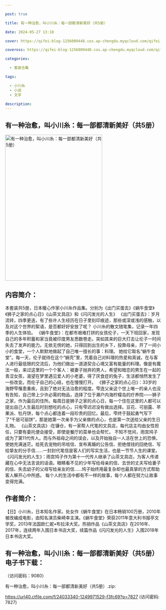 ```yaml
---

post: true

title: 有一种治愈，叫小川糸：每一部都清新美好（共5册）

date: 2024-05-27 13:10

cover: https://qifei-blog-1256009448.cos.ap-chengdu.myqcloud.com/qifei-blog/65f6e42b9f345e8d03326af6.jpg

coveross: https://qifei-blog-1256009448.cos.ap-chengdu.myqcloud.com/qifei-blog/65f6e42b9f345e8d03326af6.jpg

categories:

  - 套装合集

tags:

  - 小川糸
  - 小说
  - 文学

description:
---
```


## 有一种治愈，叫小川糸：每一部都清新美好（共5册）
<img alt="有一种治愈，叫小川糸：每一部都清新美好（共5册） " class="aligncenter loading" data-was-processed="true" decoding="async" fetchpriority="high" height="471" src="https://qifei-blog-1256009448.cos.ap-chengdu.myqcloud.com/qifei-blog/65f6e42b9f345e8d03326af6.jpg " style="cursor: zoom-in;" width="314"/>

## 内容简介：

本套装共5册，日本暖心作家小川糸作品集。分别为《出门买蛋去》《蜗牛食堂》《狮子之家的点心日》《山茶文具店》和《闪闪发光的人生》 《出门买蛋去》：岁月流转，四季更迭，有了些许人生经历在日子里刻印痕迹，那些或深或浅的感触，以及对这个世界的絮语，是否都好好安放了呢？ 小川糸的散文随笔集，记录一年四季的人生体验。 《蜗牛食堂》：在都市艰难打拼的女孩伦子，一天下班回家，发现自己的多年积蓄和家当竟被印度男友悉数卷走。突如其来的巨大打击让伦子一时间失去了发声的能力。无依无傍的她，只得回到出生的乡下，投靠母亲，开了一间小小的食堂，一个人默默地做起了自己唯一擅长的事：料理。 她给它取名“蜗牛食堂”。每一天，伦子就待在这个“蜗壳”里，凭着自己对料理的热爱和真诚，在与客人进行最低限的交流后，为他们做出一道道契合心境又富有能量的料理。像是有魔法一般，来过这里的一个个客人：被妻子抛弃的男人，希望和暗恋的男生在一起的青涩女孩，渴望在梦里遇见爱人的小老婆，得了厌食症的兔子，生活都悄然发生了一些改变。而伦子自己的心结，也在慢慢打开。 《狮子之家的点心日》：33岁的海野雫罹患重疾，且到了绝对无法治愈的程度。雫连父亲这个世上唯一的亲人也没有告知，自己带上少许必需的物品，选择了位于濑户内海柠檬岛的疗养院——狮子之家，作为最后的住所。每周日是狮子之家的点心日，每一个住在这里的人都可以提出自己人生最后时刻想吃的点心，只有雫迟迟没有做出选择。豆花、可丽露、苹果派、牡丹饼，每个点心都连着一段珍贵的回忆。最后，雫终于鼓起勇气写下了“千层可丽饼”，那是她第一次亲手为父亲做的点心，也是第一次送给父亲的生日礼物。 《山茶文具店》:在镰仓，有一家帮人代笔的文具店，每代店主均由女性担任，只要有委托便会接受，即使是餐厅的菜单也会帮忙。 不知不觉间，雨宫鸠子成为了第11代传人。而与外祖母之间的误会，以及开始独自一人活在世上的恐惧，使她充满迷茫。给死去宠物的吊唁信、宣布离婚的公告信、拒绝借钱的回绝信、写给挚友的分手信……一封封代笔信是客人们的写实生活，也是一节节人生的课堂。 《闪闪发光的人生》：雨宫鸠子作为第十一代传人继承了山茶文具店，为客人传递藏在心中无法言说的话语。眼睛看不见的少年写给母亲的信、去世的丈夫写给妻子的信、失去幼子的父母写给亲友的信……鸠子始终用最复杂却也最真挚的方式帮助客人解开心中所惑。 每个人的生活中都有不一样的故事，每个人都在努力让故事变得完满。

## 作者简介：

【日】小川糸，日本知名作家。处女作《蜗牛食堂》在日本畅销100万册，2010年被改编成电影，由知名演员柴崎幸主演。《蜗牛食堂》荣获2011年意大利书报亭文学奖，2013年法国欧仁妮•布拉泽大奖。热销作品《山茶文具店》在2016年、2017年，连续两年入围日本书店大奖，续篇作品《闪闪发光的人生》入围2018年日本书店大奖。

## 有一种治愈，叫小川糸：每一部都清新美好（共5册） 电子书下载：

 （访问密码：9080）

有一种治愈，叫小川糸：每一部都清新美好（共5册）.zip: 

https://url40.ctfile.com/f/24033340-1249971529-f3fc69?p=7827 (访问密码: 7827)

